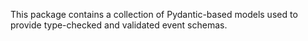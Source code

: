 This package contains a collection of Pydantic-based models used to provide type-checked
and validated event schemas.
